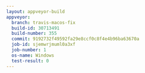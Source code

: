 ```yaml
---
layout: appveyor-build
appveyor:
  branch: travis-macos-fix
  build-id: 30713491
  build-number: 355
  commit: 9192732f49592fa29e8ccf0c8f4e4b96ba63670a
  job-id: sjemwrjmuml0a3xf
  job-number: 1
  os-name: Windows
  test-result: 0
---
```

